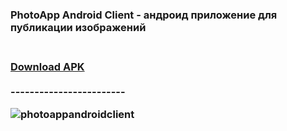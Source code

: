 <h3>PhotoApp Android Client - андроид приложение для публикации изображений<h3>
<br>
<a href="https://github.com/tuxby/PhotoAppAndroidClient/releases/tag/PhotoAppAndroidClient"> Download APK </a><br>
<br>
  ------------------------

![photoappandroidclient](https://user-images.githubusercontent.com/87657613/235104080-9f01f14f-771e-4e15-8ae7-f641f10f458b.png)
